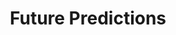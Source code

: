 ---
layout: tag-list
type: tag
title: Future Predictions
slug: future-prediction
category:
sidebar: true
description: >
  
---